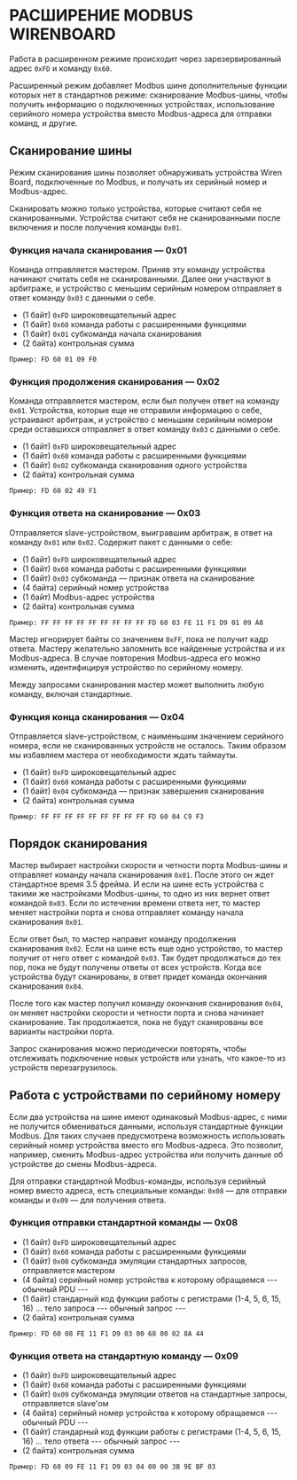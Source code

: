 
# РАСШИРЕНИЕ MODBUS WIRENBOARD

Работа в расширенном режиме происходит через зарезервированный адрес `0xFD` и команду `0x60`.

Расширенный режим добавляет Modbus шине дополнительные функции которых нет в стандартнов режиме: сканирование Modbus-шины, чтобы получить информацию о подключенных устройствах, использование серийного номера устройства вместо Modbus-адреса для отправки команд, и другие.

## Сканирование шины

Режим сканирования шины позволяет обнаруживать устройства Wiren Board, подключенные по Modbus, и получать их серийный номер и Modbus-адрес. 

Сканировать можно только устройства, которые считают себя не сканированными. Устройства считают себя не сканированными после включения и после получения команды `0x01`. 

### Функция начала сканирования — 0x01

Команда отправляется мастером. Приняв эту команду устройства начинают считать себя не сканированными. Далее они участвуют в арбитраже, и устройство с меньшим серийным номером отправляет в ответ команду `0x03` с данными о себе.

* (1 байт)    `0xFD`    широковещательный адрес
* (1 байт)    `0x60`    команда работы с расширенными функциями
* (1 байт)    `0x01`    субкоманда начала сканирования
* (2 байта)             контрольная сумма

`Пример: FD 60 01 09 F0`

### Функция продолжения сканирования — 0x02

Команда отправляется мастером, если был получен ответ на команду `0x01`. Устройства, которые еще не отправили информацию о себе, устраивают арбитраж, и устройство с меньшим серийным номером среди оставшихся отправляет в ответ команду `0x03` с данными о себе.

* (1 байт)    `0xFD`    широковещательный адрес
* (1 байт)    `0x60`    команда работы с расширенными функциями
* (1 байт)    `0x02`    субкоманда сканирования одного устройства
* (2 байта)             контрольная сумма

`Пример: FD 60 02 49 F1`

### Функция ответа на сканирование — 0x03

Отправляется slave-устройством, выигравшим арбитраж, в ответ на команду `0x01` или `0x02`. Содержит пакет с данными о себе:

* (1 байт)    `0xFD`    широковещательный адрес
* (1 байт)    `0x60`    команда работы с расширенными функциями
* (1 байт)    `0x03`    субкоманда — признак ответа на сканирование
* (4 байта)             серийный номер устройства
* (1 байт)              Modbus-адрес устройства
* (2 байта)             контрольная сумма

`Пример: FF FF FF FF FF FF FF FF FF FD 60 03 FE 11 F1 D9 01 09 A8`

Мастер игнорирует байты со значением `0xFF`, пока не получит кадр ответа. Мастеру желательно запомнить все найденные устройства и их Modbus-адреса. В случае повторения Modbus-адреса его можно изменить, идентифицируя устройство по серийному номеру.

Между запросами сканирования мастер может выполнить любую команду, включая стандартные.

### Функция конца сканирования — 0x04

Отправляется slave-устройством, с наименьшим значением серийного номера, если не сканированных устройств не осталось. Таким образом мы избавляем мастера от необходимости ждать таймауты.

* (1 байт)    `0xFD`    широковещательный адрес
* (1 байт)    `0x60`    команда работы с расширенными функциями
* (1 байт)    `0x04`    субкоманда — признак завершения сканирования
* (2 байта)             контрольная сумма

`Пример: FF FF FF FF FF FF FF FF FF FD 60 04 C9 F3`

## Порядок сканирования

Мастер выбирает настройки скорости и четности порта Modbus-шины и отправляет команду начала сканирования `0x01`. После этого он ждет стандартное время 3.5 фрейма. И если на шине есть устройства с такими же настройками Modbus-шины, то одно из них вернет ответ командой `0x03`. Если по истечении времени ответа нет, то мастер меняет настройки порта и снова отправляет команду начала сканирования `0x01`. 

Если ответ был, то мастер направит команду продолжения сканирования `0x02`. Если на шине есть еще одно устройство, то мастер получит от него ответ с командой `0x03`. Так будет продолжаться до тех пор, пока не будут получены ответы от всех устройств. Когда все устройства будут сканированы, в ответ придет команда окончания сканирования `0x04`.

После того как мастер получил команду окончания сканирования `0x04`, он меняет настройки скорости и четности порта и снова начинает сканирование. Так продолжается, пока не будут сканированы все варианты настройки порта.

Запрос сканирования можно периодически повторять, чтобы отслеживать подключение новых устройств или узнать, что какое-то из устройств перезагрузилось.

## Работа с устройствами по серийному номеру

Если два устройства на шине имеют одинаковый Modbus-адрес, с ними не получится обмениваться данными, используя стандартные функции Modbus. Для таких случаев предусмотрена возможность использовать серийный номер устройства вместо его Modbus-адреса. Это позволит, например, сменить Modbus-адрес устройства или получить данные об устройстве до смены Modbus-адреса.

Для отправки стандартной Modbus-команды, используя серийный номер вместо адреса, есть специальные команды: `0x08` — для отправки команды и `0x09` — для получения ответа.

### Функция отправки стандартной команды — 0x08

* (1 байт)    `0xFD`    широковещательный адрес
* (1 байт)    `0x60`    команда работы с расширенными функциями
* (1 байт)    `0x08`    субкоманда эмуляции стандартных запросов, отправляется мастером
* (4 байта)             серийный номер устройства к которому обращаемся
--- обычный PDU ---
* (1 байт)              стандарный код функции работы с регистрами (1-4, 5, 6, 15, 16)
  ...                   тело запроса
--- обычный запрос ---
* (2 байта)             контрольная сумма

`Пример: FD 60 08 FE 11 F1 D9 03 00 68 00 02 8A 44`

### Функция ответа на стандартную команду — 0x09

* (1 байт)    `0xFD`    широковещательный адрес
* (1 байт)    `0x60`    команда работы с расширенными функциями
* (1 байт)    `0x09`    субкоманда эмуляции ответов на стандартные запросы, отправляется slave'ом
* (4 байта)             серийный номер устройства к которому обращаемся
--- обычный PDU ---
* (1 байт)              стандарный код функции работы с регистрами (1-4, 5, 6, 15, 16)
  ...                   тело ответа
--- обычный запрос ---
* (2 байта)             контрольная сумма

`Пример: FD 60 09 FE 11 F1 D9 03 04 00 00 3B 9E BF 03`
